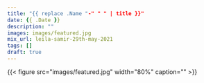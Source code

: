 ```yaml
---
title: "{{ replace .Name "-" " " | title }}"
date: {{ .Date }}
description: ""
images: images/featured.jpg
mix_url: leila-samir-29th-may-2021
tags: []
draft: true
---
```


{{< figure src="images/featured.jpg" width="80%" caption="" >}}
